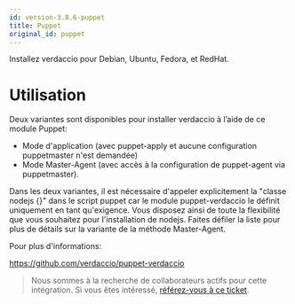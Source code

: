 ```yaml
---
id: version-3.8.6-puppet
title: Puppet
original_id: puppet
---
```

Installez verdaccio pour Debian, Ubuntu, Fedora, et RedHat.

# Utilisation

Deux variantes sont disponibles pour installer verdaccio à l’aide de ce module Puppet:

* Mode d'application (avec puppet-apply et aucune configuration puppetmaster n'est demandée)
* Mode Master-Agent (avec accès à la configuration de puppet-agent via puppetmaster).

Dans les deux variantes, il est nécessaire d'appeler explicitement la "classe nodejs {}" dans le script puppet car le module puppet-verdaccio le définit uniquement en tant qu'exigence. Vous disposez ainsi de toute la flexibilité que vous souhaitez pour l'installation de nodejs. Faites défiler la liste pour plus de détails sur la variante de la méthode Master-Agent.

Pour plus d'informations:

<https://github.com/verdaccio/puppet-verdaccio>

> Nous sommes à la recherche de collaborateurs actifs pour cette intégration. Si vous êtes intéressé, [référez-vous à ce ticket](https://github.com/verdaccio/puppet-verdaccio/issues/11).